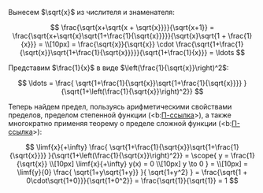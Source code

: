 Вынесем $\sqrt{x}$ из числителя и знаменателя:

$$ \frac{\sqrt{x+\sqrt{x + \sqrt{x}}}}{\sqrt{x+1}} = \frac{\sqrt{x+\sqrt{x}\sqrt{1+\frac{1}{\sqrt{x}}}}}{\sqrt{x}\sqrt{1 + \frac{1}{x}}} = \\[10px] = \frac{\sqrt{x}}{\sqrt{x}} \cdot \frac{\sqrt{1+\frac{1}{\sqrt{x}}\sqrt{1+\frac{1}{\sqrt{x}}}}}{\sqrt{1+\frac{1}{x}}} = \ldots $$

Представим $\frac{1}{x}$ в виде $\left(\frac{1}{\sqrt{x}}\right)^2$:

$$ \ldots = \frac{ \sqrt{1+\frac{1}{\sqrt{x}}\sqrt{1+\frac{1}{\sqrt{x}}}} }{\sqrt{1+\left(\frac{1}{\sqrt{x}}\right)^2}} $$

Теперь найдем предел, пользуясь арифметическими свойствами пределов, пределом степенной функции (<b:[П-ссылка](advanced/proto/f-lim/f-power)>), а также многократно применяя теорему о пределе сложной функции (<b:[П-ссылка](advanced/proto/f-lim/composition)>):

$$ \limf{x}{+\infty} \frac{ \sqrt{1+\frac{1}{\sqrt{x}}\sqrt{1+\frac{1}{\sqrt{x}}}} }{\sqrt{1+\left(\frac{1}{\sqrt{x}}\right)^2}} = \scope{ y = \frac{1}{\sqrt{x}} \\[10px] \limf{x}{+\infty} y(x) = 0 \\[10px] y \to 0 } = \\[10px] = \limf{y}{0} \frac{ \sqrt{1+y\sqrt{1+y}} }{ \sqrt{1+y^2} } = \frac{\sqrt{1 + 0\cdot\sqrt{1+0}}}{\sqrt{1+0^2}} = \frac{\sqrt{1}}{\sqrt{1}} = 1 $$